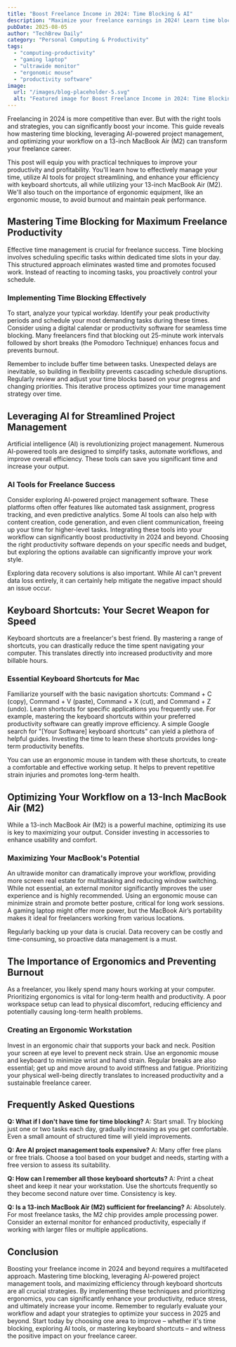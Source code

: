 ```yaml
---
title: "Boost Freelance Income in 2024: Time Blocking & AI"
description: "Maximize your freelance earnings in 2024! Learn time blocking, AI project management, & keyboard shortcuts for your 13-inch MacBook Air (M2). Boost productivity & earn more. Read now!"
pubDate: 2025-08-05
author: "TechBrew Daily"
category: "Personal Computing & Productivity"
tags:
  - "computing-productivity"
  - "gaming laptop"
  - "ultrawide monitor"
  - "ergonomic mouse"
  - "productivity software"
image:
  url: "/images/blog-placeholder-5.svg"
  alt: "Featured image for Boost Freelance Income in 2024: Time Blocking & AI"
---
```


Freelancing in 2024 is more competitive than ever.  But with the right tools and strategies, you can significantly boost your income. This guide reveals how mastering time blocking, leveraging AI-powered project management, and optimizing your workflow on a 13-inch MacBook Air (M2) can transform your freelance career.

This post will equip you with practical techniques to improve your productivity and profitability.  You'll learn how to effectively manage your time, utilize AI tools for project streamlining, and enhance your efficiency with keyboard shortcuts, all while utilizing your 13-inch MacBook Air (M2).  We'll also touch on the importance of ergonomic equipment, like an ergonomic mouse, to avoid burnout and maintain peak performance.

## Mastering Time Blocking for Maximum Freelance Productivity

Effective time management is crucial for freelance success.  Time blocking involves scheduling specific tasks within dedicated time slots in your day. This structured approach eliminates wasted time and promotes focused work.  Instead of reacting to incoming tasks, you proactively control your schedule.

### Implementing Time Blocking Effectively

To start, analyze your typical workday. Identify your peak productivity periods and schedule your most demanding tasks during these times.  Consider using a digital calendar or productivity software for seamless time blocking.  Many freelancers find that blocking out 25-minute work intervals followed by short breaks (the Pomodoro Technique) enhances focus and prevents burnout.

Remember to include buffer time between tasks.  Unexpected delays are inevitable, so building in flexibility prevents cascading schedule disruptions.  Regularly review and adjust your time blocks based on your progress and changing priorities.   This iterative process optimizes your time management strategy over time.

## Leveraging AI for Streamlined Project Management

Artificial intelligence (AI) is revolutionizing project management.  Numerous AI-powered tools are designed to simplify tasks, automate workflows, and improve overall efficiency.  These tools can save you significant time and increase your output.

### AI Tools for Freelance Success

Consider exploring AI-powered project management software. These platforms often offer features like automated task assignment, progress tracking, and even predictive analytics.  Some AI tools can also help with content creation, code generation, and even client communication, freeing up your time for higher-level tasks.  Integrating these tools into your workflow can significantly boost productivity in 2024 and beyond.  Choosing the right productivity software depends on your specific needs and budget, but exploring the options available can significantly improve your work style.

Exploring data recovery solutions is also important. While AI can't prevent data loss entirely, it can certainly help mitigate the negative impact should an issue occur.


## Keyboard Shortcuts: Your Secret Weapon for Speed

Keyboard shortcuts are a freelancer's best friend.  By mastering a range of shortcuts, you can drastically reduce the time spent navigating your computer.  This translates directly into increased productivity and more billable hours.

### Essential Keyboard Shortcuts for Mac

Familiarize yourself with the basic navigation shortcuts: Command + C (copy), Command + V (paste), Command + X (cut), and Command + Z (undo).  Learn shortcuts for specific applications you frequently use.  For example, mastering the keyboard shortcuts within your preferred productivity software can greatly improve efficiency.  A simple Google search for "[Your Software] keyboard shortcuts" can yield a plethora of helpful guides.  Investing the time to learn these shortcuts provides long-term productivity benefits.

You can use an ergonomic mouse in tandem with these shortcuts, to create a comfortable and effective working setup.   It helps to prevent repetitive strain injuries and promotes long-term health.


## Optimizing Your Workflow on a 13-Inch MacBook Air (M2)

While a 13-inch MacBook Air (M2) is a powerful machine, optimizing its use is key to maximizing your output.  Consider investing in accessories to enhance usability and comfort.

### Maximizing Your MacBook's Potential

An ultrawide monitor can dramatically improve your workflow, providing more screen real estate for multitasking and reducing window switching. While not essential, an external monitor significantly improves the user experience and is highly recommended.  Using an ergonomic mouse can minimize strain and promote better posture, critical for long work sessions.  A gaming laptop might offer more power, but the MacBook Air’s portability makes it ideal for freelancers working from various locations.

Regularly backing up your data is crucial. Data recovery can be costly and time-consuming, so proactive data management is a must.


## The Importance of Ergonomics and Preventing Burnout

As a freelancer, you likely spend many hours working at your computer. Prioritizing ergonomics is vital for long-term health and productivity.  A poor workspace setup can lead to physical discomfort, reducing efficiency and potentially causing long-term health problems.

### Creating an Ergonomic Workstation

Invest in an ergonomic chair that supports your back and neck. Position your screen at eye level to prevent neck strain.  Use an ergonomic mouse and keyboard to minimize wrist and hand strain. Regular breaks are also essential; get up and move around to avoid stiffness and fatigue.  Prioritizing your physical well-being directly translates to increased productivity and a sustainable freelance career.


## Frequently Asked Questions

**Q:  What if I don't have time for time blocking?** A: Start small.  Try blocking just one or two tasks each day, gradually increasing as you get comfortable.  Even a small amount of structured time will yield improvements.

**Q:  Are AI project management tools expensive?** A:  Many offer free plans or free trials.  Choose a tool based on your budget and needs, starting with a free version to assess its suitability.

**Q: How can I remember all those keyboard shortcuts?** A:  Print a cheat sheet and keep it near your workstation.  Use the shortcuts frequently so they become second nature over time.  Consistency is key.

**Q:  Is a 13-inch MacBook Air (M2) sufficient for freelancing?** A: Absolutely.  For most freelance tasks, the M2 chip provides ample processing power.  Consider an external monitor for enhanced productivity, especially if working with larger files or multiple applications.



## Conclusion

Boosting your freelance income in 2024 and beyond requires a multifaceted approach. Mastering time blocking, leveraging AI-powered project management tools, and maximizing efficiency through keyboard shortcuts are all crucial strategies.  By implementing these techniques and prioritizing ergonomics, you can significantly enhance your productivity, reduce stress, and ultimately increase your income. Remember to regularly evaluate your workflow and adapt your strategies to optimize your success in 2025 and beyond.  Start today by choosing one area to improve – whether it's time blocking, exploring AI tools, or mastering keyboard shortcuts – and witness the positive impact on your freelance career.
